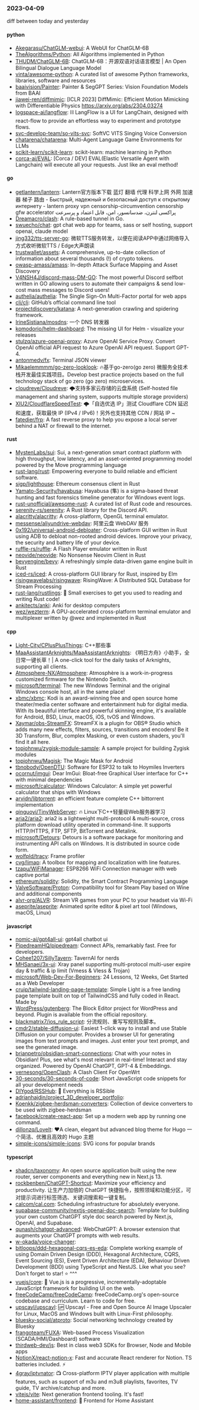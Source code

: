 ### 2023-04-09
diff between today and yesterday

#### python
* [Akegarasu/ChatGLM-webui](https://github.com/Akegarasu/ChatGLM-webui): A WebUI for ChatGLM-6B
* [TheAlgorithms/Python](https://github.com/TheAlgorithms/Python): All Algorithms implemented in Python
* [THUDM/ChatGLM-6B](https://github.com/THUDM/ChatGLM-6B): ChatGLM-6B：开源双语对话语言模型 | An Open Bilingual Dialogue Language Model
* [vinta/awesome-python](https://github.com/vinta/awesome-python): A curated list of awesome Python frameworks, libraries, software and resources
* [baaivision/Painter](https://github.com/baaivision/Painter): Painter & SegGPT Series: Vision Foundation Models from BAAI
* [jiawei-ren/diffmimic](https://github.com/jiawei-ren/diffmimic): [ICLR 2023] DiffMimic: Efficient Motion Mimicking with Differentiable Physics https://arxiv.org/abs/2304.03274
* [logspace-ai/langflow](https://github.com/logspace-ai/langflow): ⛓️ LangFlow is a UI for LangChain, designed with react-flow to provide an effortless way to experiment and prototype flows.
* [svc-develop-team/so-vits-svc](https://github.com/svc-develop-team/so-vits-svc): SoftVC VITS Singing Voice Conversion
* [chatarena/chatarena](https://github.com/chatarena/chatarena): Multi-Agent Language Game Environments for LLMs
* [scikit-learn/scikit-learn](https://github.com/scikit-learn/scikit-learn): scikit-learn: machine learning in Python
* [corca-ai/EVAL](https://github.com/corca-ai/EVAL): [Corca / DEV] EVAL(Elastic Versatile Agent with Langchain) will execute all your requests. Just like an eval method!

#### go
* [getlantern/lantern](https://github.com/getlantern/lantern): Lantern官方版本下载 蓝灯 翻墙 代理 科学上网 外网 加速器 梯子 路由 - Быстрый, надежный и безопасный доступ к открытому интернету - lantern proxy vpn censorship-circumvention censorship gfw accelerator پراکسی لنترن، ضدسانسور، امن، قابل اعتماد و پرسرعت
* [Dreamacro/clash](https://github.com/Dreamacro/clash): A rule-based tunnel in Go.
* [swuecho/chat](https://github.com/swuecho/chat): gpt chat web app for teams, sass or self hosting, support openai, claude model
* [jing332/tts-server-go](https://github.com/jing332/tts-server-go): 微软TTS服务转发，以便在阅读APP中通过网络导入方式收听微软TTS / Edge大声朗读
* [trustwallet/assets](https://github.com/trustwallet/assets): A comprehensive, up-to-date collection of information about several thousands (!) of crypto tokens.
* [owasp-amass/amass](https://github.com/owasp-amass/amass): In-depth Attack Surface Mapping and Asset Discovery
* [V4NSH4J/discord-mass-DM-GO](https://github.com/V4NSH4J/discord-mass-DM-GO): The most powerful Discord selfbot written in GO allowing users to automate their campaigns & send low-cost mass messages to Discord users!
* [authelia/authelia](https://github.com/authelia/authelia): The Single Sign-On Multi-Factor portal for web apps
* [cli/cli](https://github.com/cli/cli): GitHub’s official command line tool
* [projectdiscovery/katana](https://github.com/projectdiscovery/katana): A next-generation crawling and spidering framework.
* [IrineSistiana/mosdns](https://github.com/IrineSistiana/mosdns): 一个 DNS 转发器
* [komodorio/helm-dashboard](https://github.com/komodorio/helm-dashboard): The missing UI for Helm - visualize your releases
* [stulzq/azure-openai-proxy](https://github.com/stulzq/azure-openai-proxy): Azure OpenAI Service Proxy. Convert OpenAI official API request to Azure OpenAI API request. Support GPT-4.
* [antonmedv/fx](https://github.com/antonmedv/fx): Terminal JSON viewer
* [Mikaelemmmm/go-zero-looklook](https://github.com/Mikaelemmmm/go-zero-looklook): 🔥基于go-zero(go zero) 微服务全技术栈开发最佳实践项目。Develop best practice projects based on the full technology stack of go zero (go zero) microservices.
* [cloudreve/Cloudreve](https://github.com/cloudreve/Cloudreve): 🌩支持多家云存储的云盘系统 (Self-hosted file management and sharing system, supports multiple storage providers)
* [XIU2/CloudflareSpeedTest](https://github.com/XIU2/CloudflareSpeedTest): 🌩「自选优选 IP」测试 Cloudflare CDN 延迟和速度，获取最快 IP (IPv4 / IPv6)！另外也支持其他 CDN / 网站 IP ~
* [fatedier/frp](https://github.com/fatedier/frp): A fast reverse proxy to help you expose a local server behind a NAT or firewall to the internet.

#### rust
* [MystenLabs/sui](https://github.com/MystenLabs/sui): Sui, a next-generation smart contract platform with high throughput, low latency, and an asset-oriented programming model powered by the Move programming language
* [rust-lang/rust](https://github.com/rust-lang/rust): Empowering everyone to build reliable and efficient software.
* [sigp/lighthouse](https://github.com/sigp/lighthouse): Ethereum consensus client in Rust
* [Yamato-Security/hayabusa](https://github.com/Yamato-Security/hayabusa): Hayabusa (隼) is a sigma-based threat hunting and fast forensics timeline generator for Windows event logs.
* [rust-unofficial/awesome-rust](https://github.com/rust-unofficial/awesome-rust): A curated list of Rust code and resources.
* [serenity-rs/serenity](https://github.com/serenity-rs/serenity): A Rust library for the Discord API.
* [alacritty/alacritty](https://github.com/alacritty/alacritty): A cross-platform, OpenGL terminal emulator.
* [messense/aliyundrive-webdav](https://github.com/messense/aliyundrive-webdav): 阿里云盘 WebDAV 服务
* [0x192/universal-android-debloater](https://github.com/0x192/universal-android-debloater): Cross-platform GUI written in Rust using ADB to debloat non-rooted android devices. Improve your privacy, the security and battery life of your device.
* [ruffle-rs/ruffle](https://github.com/ruffle-rs/ruffle): A Flash Player emulator written in Rust
* [neovide/neovide](https://github.com/neovide/neovide): No Nonsense Neovim Client in Rust
* [bevyengine/bevy](https://github.com/bevyengine/bevy): A refreshingly simple data-driven game engine built in Rust
* [iced-rs/iced](https://github.com/iced-rs/iced): A cross-platform GUI library for Rust, inspired by Elm
* [risingwavelabs/risingwave](https://github.com/risingwavelabs/risingwave): RisingWave: A Distributed SQL Database for Stream Processing
* [rust-lang/rustlings](https://github.com/rust-lang/rustlings): 🦀 Small exercises to get you used to reading and writing Rust code!
* [ankitects/anki](https://github.com/ankitects/anki): Anki for desktop computers
* [wez/wezterm](https://github.com/wez/wezterm): A GPU-accelerated cross-platform terminal emulator and multiplexer written by @wez and implemented in Rust

#### cpp
* [Light-City/CPlusPlusThings](https://github.com/Light-City/CPlusPlusThings): C++那些事
* [MaaAssistantArknights/MaaAssistantArknights](https://github.com/MaaAssistantArknights/MaaAssistantArknights): 《明日方舟》小助手，全日常一键长草！| A one-click tool for the daily tasks of Arknights, supporting all clients.
* [Atmosphere-NX/Atmosphere](https://github.com/Atmosphere-NX/Atmosphere): Atmosphère is a work-in-progress customized firmware for the Nintendo Switch.
* [microsoft/terminal](https://github.com/microsoft/terminal): The new Windows Terminal and the original Windows console host, all in the same place!
* [xbmc/xbmc](https://github.com/xbmc/xbmc): Kodi is an award-winning free and open source home theater/media center software and entertainment hub for digital media. With its beautiful interface and powerful skinning engine, it's available for Android, BSD, Linux, macOS, iOS, tvOS and Windows.
* [Xaymar/obs-StreamFX](https://github.com/Xaymar/obs-StreamFX): StreamFX is a plugin for OBS® Studio which adds many new effects, filters, sources, transitions and encoders! Be it 3D Transform, Blur, complex Masking, or even custom shaders, you'll find it all here.
* [topjohnwu/zygisk-module-sample](https://github.com/topjohnwu/zygisk-module-sample): A sample project for building Zygisk modules
* [topjohnwu/Magisk](https://github.com/topjohnwu/Magisk): The Magic Mask for Android
* [tbnobody/OpenDTU](https://github.com/tbnobody/OpenDTU): Software for ESP32 to talk to Hoymiles Inverters
* [ocornut/imgui](https://github.com/ocornut/imgui): Dear ImGui: Bloat-free Graphical User interface for C++ with minimal dependencies
* [microsoft/calculator](https://github.com/microsoft/calculator): Windows Calculator: A simple yet powerful calculator that ships with Windows
* [arvidn/libtorrent](https://github.com/arvidn/libtorrent): an efficient feature complete C++ bittorrent implementation
* [qinguoyi/TinyWebServer](https://github.com/qinguoyi/TinyWebServer): 🔥 Linux下C++轻量级Web服务器学习
* [aria2/aria2](https://github.com/aria2/aria2): aria2 is a lightweight multi-protocol & multi-source, cross platform download utility operated in command-line. It supports HTTP/HTTPS, FTP, SFTP, BitTorrent and Metalink.
* [microsoft/Detours](https://github.com/microsoft/Detours): Detours is a software package for monitoring and instrumenting API calls on Windows. It is distributed in source code form.
* [wolfpld/tracy](https://github.com/wolfpld/tracy): Frame profiler
* [cvg/limap](https://github.com/cvg/limap): A toolbox for mapping and localization with line features.
* [tzapu/WiFiManager](https://github.com/tzapu/WiFiManager): ESP8266 WiFi Connection manager with web captive portal
* [ethereum/solidity](https://github.com/ethereum/solidity): Solidity, the Smart Contract Programming Language
* [ValveSoftware/Proton](https://github.com/ValveSoftware/Proton): Compatibility tool for Steam Play based on Wine and additional components
* [alvr-org/ALVR](https://github.com/alvr-org/ALVR): Stream VR games from your PC to your headset via Wi-Fi
* [aseprite/aseprite](https://github.com/aseprite/aseprite): Animated sprite editor & pixel art tool (Windows, macOS, Linux)

#### javascript
* [nomic-ai/gpt4all-ui](https://github.com/nomic-ai/gpt4all-ui): gpt4all chatbot ui
* [PipedreamHQ/pipedream](https://github.com/PipedreamHQ/pipedream): Connect APIs, remarkably fast. Free for developers.
* [Cohee1207/SillyTavern](https://github.com/Cohee1207/SillyTavern): TavernAI for nerds
* [MHSanaei/3x-ui](https://github.com/MHSanaei/3x-ui): Xray panel supporting multi-protocol multi-user expire day & traffic & ip limit (Vmess & Vless & Trojan)
* [microsoft/Web-Dev-For-Beginners](https://github.com/microsoft/Web-Dev-For-Beginners): 24 Lessons, 12 Weeks, Get Started as a Web Developer
* [cruip/tailwind-landing-page-template](https://github.com/cruip/tailwind-landing-page-template): Simple Light is a free landing page template built on top of TailwindCSS and fully coded in React. Made by
* [WordPress/gutenberg](https://github.com/WordPress/gutenberg): The Block Editor project for WordPress and beyond. Plugin is available from the official repository.
* [blackmatrix7/ios_rule_script](https://github.com/blackmatrix7/ios_rule_script): 分流规则、重写写规则及脚本。
* [cmdr2/stable-diffusion-ui](https://github.com/cmdr2/stable-diffusion-ui): Easiest 1-click way to install and use Stable Diffusion on your computer. Provides a browser UI for generating images from text prompts and images. Just enter your text prompt, and see the generated image.
* [brianpetro/obsidian-smart-connections](https://github.com/brianpetro/obsidian-smart-connections): Chat with your notes in Obsidian! Plus, see what's most relevant in real-time! Interact and stay organized. Powered by OpenAI ChatGPT, GPT-4 & Embeddings.
* [vernesong/OpenClash](https://github.com/vernesong/OpenClash): A Clash Client For OpenWrt
* [30-seconds/30-seconds-of-code](https://github.com/30-seconds/30-seconds-of-code): Short JavaScript code snippets for all your development needs
* [DIYgod/RSSHub](https://github.com/DIYgod/RSSHub): 🍰 Everything is RSSible
* [adrianhajdin/project_3D_developer_portfolio](https://github.com/adrianhajdin/project_3D_developer_portfolio): 
* [Koenkk/zigbee-herdsman-converters](https://github.com/Koenkk/zigbee-herdsman-converters): Collection of device converters to be used with zigbee-herdsman
* [facebook/create-react-app](https://github.com/facebook/create-react-app): Set up a modern web app by running one command.
* [dillonzq/LoveIt](https://github.com/dillonzq/LoveIt): ❤️A clean, elegant but advanced blog theme for Hugo 一个简洁、优雅且高效的 Hugo 主题
* [simple-icons/simple-icons](https://github.com/simple-icons/simple-icons): SVG icons for popular brands

#### typescript
* [shadcn/taxonomy](https://github.com/shadcn/taxonomy): An open source application built using the new router, server components and everything new in Next.js 13.
* [rockbenben/ChatGPT-Shortcut](https://github.com/rockbenben/ChatGPT-Shortcut): Maximize your efficiency and productivity. 让生产力加倍的 ChatGPT 快捷指令，按照领域和功能分区，可对提示词进行标签筛选、关键词搜索和一键复制。
* [calcom/cal.com](https://github.com/calcom/cal.com): Scheduling infrastructure for absolutely everyone.
* [supabase-community/nextjs-openai-doc-search](https://github.com/supabase-community/nextjs-openai-doc-search): Template for building your own custom ChatGPT style doc search powered by Next.js, OpenAI, and Supabase.
* [qunash/chatgpt-advanced](https://github.com/qunash/chatgpt-advanced): WebChatGPT: A browser extension that augments your ChatGPT prompts with web results.
* [w-okada/voice-changer](https://github.com/w-okada/voice-changer): 
* [bitloops/ddd-hexagonal-cqrs-es-eda](https://github.com/bitloops/ddd-hexagonal-cqrs-es-eda): Complete working example of using Domain Driven Design (DDD), Hexagonal Architecture, CQRS, Event Sourcing (ES), Event Driven Architecture (EDA), Behaviour Driven Development (BDD) using TypeScript and NestJS. Like what you see? Don't forget to star! ⭐ ^^^
* [vuejs/core](https://github.com/vuejs/core): 🖖 Vue.js is a progressive, incrementally-adoptable JavaScript framework for building UI on the web.
* [freeCodeCamp/freeCodeCamp](https://github.com/freeCodeCamp/freeCodeCamp): freeCodeCamp.org's open-source codebase and curriculum. Learn to code for free.
* [upscayl/upscayl](https://github.com/upscayl/upscayl): 🆙 Upscayl - Free and Open Source AI Image Upscaler for Linux, MacOS and Windows built with Linux-First philosophy.
* [bluesky-social/atproto](https://github.com/bluesky-social/atproto): Social networking technology created by Bluesky
* [frangoteam/FUXA](https://github.com/frangoteam/FUXA): Web-based Process Visualization (SCADA/HMI/Dashboard) software
* [thirdweb-dev/js](https://github.com/thirdweb-dev/js): Best in class web3 SDKs for Browser, Node and Mobile apps
* [NotionX/react-notion-x](https://github.com/NotionX/react-notion-x): Fast and accurate React renderer for Notion. TS batteries included. ⚡️
* [4gray/iptvnator](https://github.com/4gray/iptvnator): 📺 Cross-platform IPTV player application with multiple features, such as support of m3u and m3u8 playlists, favorites, TV guide, TV archive/catchup and more.
* [vitejs/vite](https://github.com/vitejs/vite): Next generation frontend tooling. It's fast!
* [home-assistant/frontend](https://github.com/home-assistant/frontend): 🍭 Frontend for Home Assistant
